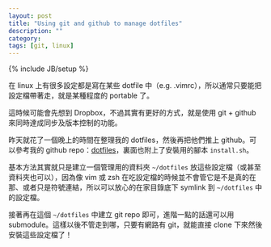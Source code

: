 ```yaml
---
layout: post
title: "Using git and github to manage dotfiles"
description: ""
category: 
tags: [git, linux]
---
```

{% include JB/setup %}

在 linux 上有很多設定都是寫在某些 dotfile 中（e.g. .vimrc），所以通常只要能把設定檔帶著走，就是某種程度的 portable 了。

這時候可能會先想到 Dropbox，不過其實有更好的方式，就是使用 git + github 來同時達成同步及版本控制的功能。

昨天就花了一個晚上的時間在整理我的 dotfiles，然後再把他們推上 github。可以參考我的 github repo：[dotfiles](https://github.com/lazywei/dotfiles)，裏面也附上了安裝用的腳本 `install.sh`。

基本方法其實就只是建立一個管理用的資料夾 `~/dotfiles` 放這些設定檔（或甚至資料夾也可以），因為像 vim 或 zsh 在吃設定檔的時候並不會管它是不是真的在那、或者只是符號連結，所以可以放心的在家目錄底下 symlink 到 `~/dotfiles` 中的設定檔。

接著再在這個 `~/dotfiles` 中建立 git repo 即可，進階一點的話還可以用 submodule。這樣以後不管走到哪，只要有網路有 git，就能直接 clone 下來然後安裝這些設定檔了！

